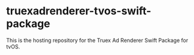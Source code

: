 # truexadrenderer-tvos-swift-package
This is the hosting repository for the Truex Ad Renderer Swift Package for tvOS.
